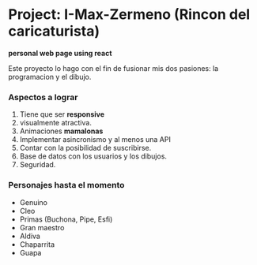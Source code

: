 # Project: I-Max-Zermeno (Rincon del caricaturista)
**personal web page using react**

Este proyecto lo hago con el fin de fusionar mis dos pasiones: la programacion y el dibujo.

[//]:# (De esta forma hacemos un comentatio)
[//]:# (Lista de los objetivos a alcanzar en el proyecto)

### Aspectos a lograr
1. Tiene que ser **responsive**
2. visualmente atractiva.
3. Animaciones **mamalonas**
3. Implementar asincronismo y al menos una API
4. Contar con la posibilidad de suscribirse.
5. Base de datos con los usuarios y los dibujos.
6. Seguridad.

### Personajes hasta el momento
* Genuino
* Cleo
* Primas (Buchona, Pipe, Esfi)
* Gran maestro
* Aldiva
* Chaparrita
* Guapa 
